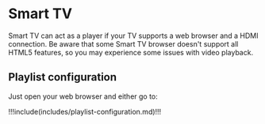 # Smart TV

Smart TV can act as a player if your TV supports a web browser and a HDMI connection.
Be aware that some Smart TV browser doesn't support all HTML5 features, so you may experience some issues with video playback.


## Playlist configuration

Just open your web browser and either go to:

!!!include(includes/playlist-configuration.md)!!!
